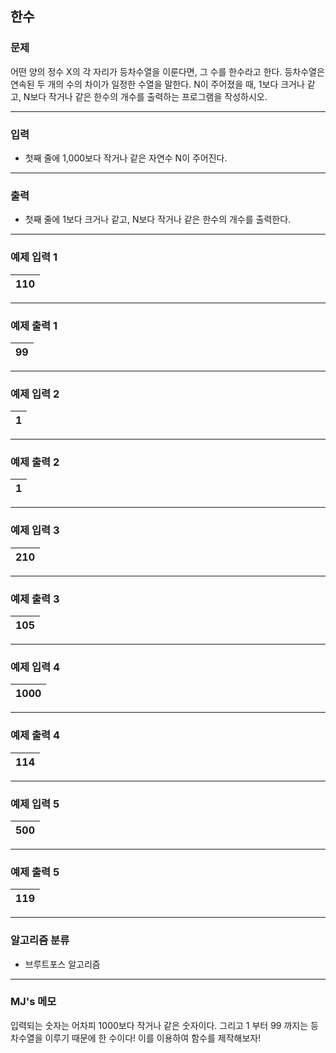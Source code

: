 한수
-------------
### 문제

어떤 양의 정수 X의 각 자리가 등차수열을 이룬다면, 그 수를 한수라고 한다. 등차수열은 연속된 두 개의 수의 차이가 일정한 수열을 말한다. N이 주어졌을 때, 1보다 크거나 같고, N보다 작거나 같은 한수의 개수를 출력하는 프로그램을 작성하시오.

- - -

### 입력
* 첫째 줄에 1,000보다 작거나 같은 자연수 N이 주어진다.

- - -

### 출력
* 첫째 줄에 1보다 크거나 같고, N보다 작거나 같은 한수의 개수를 출력한다.

- - -

### 예제 입력 1
|110|
|:---|

- - -

### 예제 출력 1
|99|
|:---|

- - -

### 예제 입력 2
|1|
|:---|

- - -

### 예제 출력 2
|1|
|:---|

- - -

### 예제 입력 3
|210|
|:---|

- - -

### 예제 출력 3
|105|
|:---|

- - -

### 예제 입력 4
|1000|
|:---|

- - -

### 예제 출력 4
|114|
|:---|

- - -

### 예제 입력 5
|500|
|:---|

- - -

### 예제 출력 5
|119|
|:---|

- - -

### 알고리즘 분류
* 브루트포스 알고리즘

- - -

### MJ's 메모
 입력되는 숫자는 어차피 1000보다 작거나 같은 숫자이다. 그리고 1 부터 99 까지는 등차수열을 이루기 때문에 한 수이다!
 이를 이용하여 함수를 제작해보자!